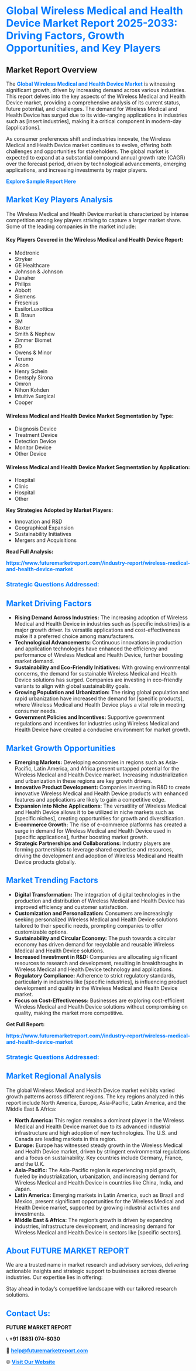 <h1 style="color: #007BFF;">Global Wireless Medical and Health Device Market Report 2025-2033: Driving Factors, Growth Opportunities, and Key Players</h1>

<section id="overview">
<h2>Market Report Overview</h2>
<p>The <a href="https://www.futuremarketreport.com//industry-report/wireless-medical-and-health-device-market" style="color: #007BFF; text-decoration: none;"><strong>Global Wireless Medical and Health Device Market</strong></a> is witnessing significant growth, driven by increasing demand across various industries. This report delves into the key aspects of the Wireless Medical and Health Device market, providing a comprehensive analysis of its current status, future potential, and challenges. The demand for Wireless Medical and Health Device has surged due to its wide-ranging applications in industries such as [insert industries], making it a critical component in modern-day [applications].</p>
<p>As consumer preferences shift and industries innovate, the Wireless Medical and Health Device market continues to evolve, offering both challenges and opportunities for stakeholders. The global market is expected to expand at a substantial compound annual growth rate (CAGR) over the forecast period, driven by technological advancements, emerging applications, and increasing investments by major players.</p>
</section>

<section id="overview">
<p><a href="https://www.futuremarketreport.com//request-sample/reportId=77342" style="color: #007BFF; text-decoration: none;"><strong>Explore Sample Report Here</strong></a></p>
</section>

<section id="key-players">
<h2 style="color: #007BFF;">Market Key Players Analysis</h2>
<p>The Wireless Medical and Health Device market is characterized by intense competition among key players striving to capture a larger market share. Some of the leading companies in the market include:</p>
<h4>Key Players Covered in the Wireless Medical and Health Device Report:</h4>
<ul><li>Medtronic</li><li>Stryker</li><li>GE Healthcare</li><li>Johnson &amp; Johnson</li><li>Danaher</li><li>Philips</li><li>Abbott</li><li>Siemens</li><li>Fresenius</li><li>EssilorLuxottica</li><li>B. Braun</li><li>3M</li><li>Baxter</li><li>Smith &amp; Nephew</li><li>Zimmer Biomet</li><li>BD</li><li>Owens &amp; Minor</li><li>Terumo</li><li>Alcon</li><li>Henry Schein</li><li>Dentsply Sirona</li><li>Omron</li><li>Nihon Kohden</li><li>Intuitive Surgical</li><li>Cooper</li></ul>
<h4>Wireless Medical and Health Device Market Segmentation by Type:</h4>
<ul><li>Diagnosis Device</li><li>Treatment Device</li><li>Detection Device</li><li>Monitor Device</li><li>Other Device</li></ul>

<h4>Wireless Medical and Health Device Market Segmentation by Application:</h4>
<ul><li>Hospital</li><li>Clinic</li><li>Hospital</li><li>Other</li></ul>
<p><strong>Key Strategies Adopted by Market Players:</strong></p>
<ul>
<li>Innovation and R&D</li>
<li>Geographical Expansion</li>
<li>Sustainability Initiatives</li>
<li>Mergers and Acquisitions</li>
</ul>
</section>

<section>
<p><strong>Read Full Analysis: </strong></p><a href="https://www.futuremarketreport.com//industry-report/wireless-medical-and-health-device-market" style="color: #007BFF; text-decoration: none;"><strong>https://www.futuremarketreport.com//industry-report/wireless-medical-and-health-device-market</strong></a>
<h3 style="color: #007BFF;">Strategic Questions Addressed:</h3>
</section>

<section id="driving-factors">
<h2 style="color: #007BFF;">Market Driving Factors</h2>
<ul>
<li><strong>Rising Demand Across Industries:</strong> The increasing adoption of Wireless Medical and Health Device in industries such as [specific industries] is a major growth driver. Its versatile applications and cost-effectiveness make it a preferred choice among manufacturers.</li>
<li><strong>Technological Advancements:</strong> Continuous innovations in production and application technologies have enhanced the efficiency and performance of Wireless Medical and Health Device, further boosting market demand.</li>
<li><strong>Sustainability and Eco-Friendly Initiatives:</strong> With growing environmental concerns, the demand for sustainable Wireless Medical and Health Device solutions has surged. Companies are investing in eco-friendly variants to align with global sustainability goals.</li>
<li><strong>Growing Population and Urbanization:</strong> The rising global population and rapid urbanization have increased the demand for [specific products], where Wireless Medical and Health Device plays a vital role in meeting consumer needs.</li>
<li><strong>Government Policies and Incentives:</strong> Supportive government regulations and incentives for industries using Wireless Medical and Health Device have created a conducive environment for market growth.</li>
</ul>
</section>

<section id="growth-opportunities">
<h2 style="color: #007BFF;">Market Growth Opportunities</h2>
<ul>
<li><strong>Emerging Markets:</strong> Developing economies in regions such as Asia-Pacific, Latin America, and Africa present untapped potential for the Wireless Medical and Health Device market. Increasing industrialization and urbanization in these regions are key growth drivers.</li>
<li><strong>Innovative Product Development:</strong> Companies investing in R&D to create innovative Wireless Medical and Health Device products with enhanced features and applications are likely to gain a competitive edge.</li>
<li><strong>Expansion into Niche Applications:</strong> The versatility of Wireless Medical and Health Device allows it to be utilized in niche markets such as [specific niches], creating opportunities for growth and diversification.</li>
<li><strong>E-commerce Growth:</strong> The rise of e-commerce platforms has created a surge in demand for Wireless Medical and Health Device used in [specific applications], further boosting market growth.</li>
<li><strong>Strategic Partnerships and Collaborations:</strong> Industry players are forming partnerships to leverage shared expertise and resources, driving the development and adoption of Wireless Medical and Health Device products globally.</li>
</ul>
</section>

<section id="trending-factors">
<h2 style="color: #007BFF;">Market Trending Factors</h2>
<ul>
<li><strong>Digital Transformation:</strong> The integration of digital technologies in the production and distribution of Wireless Medical and Health Device has improved efficiency and customer satisfaction.</li>
<li><strong>Customization and Personalization:</strong> Consumers are increasingly seeking personalized Wireless Medical and Health Device solutions tailored to their specific needs, prompting companies to offer customizable options.</li>
<li><strong>Sustainability and Circular Economy:</strong> The push towards a circular economy has driven demand for recyclable and reusable Wireless Medical and Health Device solutions.</li>
<li><strong>Increased Investment in R&D:</strong> Companies are allocating significant resources to research and development, resulting in breakthroughs in Wireless Medical and Health Device technology and applications.</li>
<li><strong>Regulatory Compliance:</strong> Adherence to strict regulatory standards, particularly in industries like [specific industries], is influencing product development and quality in the Wireless Medical and Health Device market.</li>
<li><strong>Focus on Cost-Effectiveness:</strong> Businesses are exploring cost-efficient Wireless Medical and Health Device solutions without compromising on quality, making the market more competitive.</li>
</ul>
</section>

<section>
<p><strong>Get Full Report: </strong></p><a href="https://www.futuremarketreport.com//industry-report/wireless-medical-and-health-device-market" style="color: #007BFF; text-decoration: none;"><strong>https://www.futuremarketreport.com//industry-report/wireless-medical-and-health-device-market</strong></a>
<h3 style="color: #007BFF;">Strategic Questions Addressed:</h3>
</section>


<section id="regional-analysis">
<h2 style="color: #007BFF;">Market Regional Analysis</h2>
<p>The global Wireless Medical and Health Device market exhibits varied growth patterns across different regions. The key regions analyzed in this report include North America, Europe, Asia-Pacific, Latin America, and the Middle East & Africa:</p>
<ul>
<li><strong>North America:</strong> This region remains a dominant player in the Wireless Medical and Health Device market due to its advanced industrial infrastructure and high adoption of new technologies. The U.S. and Canada are leading markets in this region.</li>
<li><strong>Europe:</strong> Europe has witnessed steady growth in the Wireless Medical and Health Device market, driven by stringent environmental regulations and a focus on sustainability. Key countries include Germany, France, and the U.K.</li>
<li><strong>Asia-Pacific:</strong> The Asia-Pacific region is experiencing rapid growth, fueled by industrialization, urbanization, and increasing demand for Wireless Medical and Health Device in countries like China, India, and Japan.</li>
<li><strong>Latin America:</strong> Emerging markets in Latin America, such as Brazil and Mexico, present significant opportunities for the Wireless Medical and Health Device market, supported by growing industrial activities and investments.</li>
<li><strong>Middle East & Africa:</strong> The region’s growth is driven by expanding industries, infrastructure development, and increasing demand for Wireless Medical and Health Device in sectors like [specific sectors].</li>
</ul>
</section>

<footer>
<h2 style="color: #007BFF;">About FUTURE MARKET REPORT</h2>
<p>We are a trusted name in market research and advisory services, delivering actionable insights and strategic support to businesses across diverse industries. Our expertise lies in offering:</p>

<p>Stay ahead in today’s competitive landscape with our tailored research solutions.</p>

<h2 style="color: #007BFF;">Contact Us:</h2>
<p><strong>FUTURE MARKET REPORT</strong></p>
<p>📞 <strong>+91 (883) 074-8030</strong></p>
<p>📧 <strong><a href="mailto:help@futuremarketreport.com" style="color: #007BFF;">help@futuremarketreport.com</a></strong></p>
<p>🌐 <strong><a href="https://www.futuremarketreport.com/" style="color: #007BFF;">Visit Our Website</a></strong></p>
</footer>
